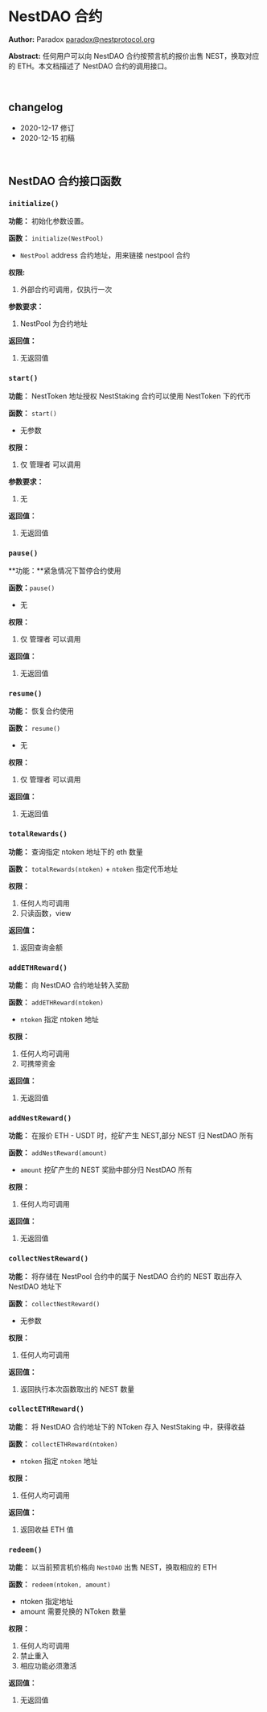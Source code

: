 # NestDAO 合约

**Author:**  Paradox  <paradox@nestprotocol.org>

**Abstract:**  任何用户可以向 NestDAO 合约按预言机的报价出售 NEST，换取对应的 ETH。本文档描述了 NestDAO 合约的调用接口。

&emsp;
## changelog 

- 2020-12-17 修订
- 2020-12-15 初稿

&emsp;
## NestDAO 合约接口函数

### `initialize()`

**功能：** 初始化参数设置。

**函数：** `initialize(NestPool)`
   + `NestPool` address 合约地址，用来链接 nestpool 合约

**权限:**

1. 外部合约可调用，仅执行一次

**参数要求：**

1. NestPool 为合约地址

**返回值：**

1. 无返回值


### `start()`

**功能：** NestToken 地址授权 NestStaking 合约可以使用 NestToken 下的代币

**函数：** `start()`
   + 无参数

**权限：**

1. 仅 管理者 可以调用

**参数要求：**
1. 无

**返回值：**

1. 无返回值


### `pause()`

**功能：**紧急情况下暂停合约使用

**函数：**`pause()`
   + 无

**权限：**

1. 仅 管理者 可以调用

**返回值：**

1. 无返回值


### `resume()`

**功能：** 恢复合约使用

**函数：** `resume()`
   + 无

**权限：**
1. 仅 管理者 可以调用

**返回值：**
1. 无返回值


### `totalRewards()`

**功能：** 查询指定 ntoken 地址下的 eth 数量

**函数：** `totalRewards(ntoken)`
    + `ntoken` 指定代币地址

**权限：**

1. 任何人均可调用
2. 只读函数，view

**返回值：**

1. 返回查询金额


### `addETHReward()`

**功能：** 向 NestDAO 合约地址转入奖励

**函数：** `addETHReward(ntoken)`
   + `ntoken` 指定 ntoken 地址

**权限：**

1. 任何人均可调用
2. 可携带资金

**返回值：**
1. 无返回值


### `addNestReward()`

**功能：** 在报价 ETH - USDT 时，挖矿产生 NEST,部分 NEST 归 NestDAO 所有

**函数：** `addNestReward(amount)`
   + `amount` 挖矿产生的 NEST 奖励中部分归 NestDAO 所有

**权限：**
1. 任何人均可调用


**返回值：**
1. 无返回值


### `collectNestReward()`

**功能：** 将存储在 NestPool 合约中的属于 NestDAO 合约的 NEST 取出存入 NestDAO 地址下

**函数：** `collectNestReward()`
   + 无参数

**权限：**

1. 任何人均可调用

**返回值：**

1. 返回执行本次函数取出的 NEST 数量


### `collectETHReward()`

**功能：** 将 NestDAO 合约地址下的 NToken 存入 NestStaking 中，获得收益

**函数：** `collectETHReward(ntoken)`
   + `ntoken` 指定 `ntoken` 地址

**权限：**

1. 任何人均可调用

**返回值：**

1. 返回收益 ETH 值


### `redeem()`

**功能：** 以当前预言机价格向 `NestDAO` 出售 NEST，换取相应的 ETH

**函数：** `redeem(ntoken, amount)`
   + ntoken 指定地址
   + amount 需要兑换的 NToken 数量

**权限：**

1. 任何人均可调用
2. 禁止重入
3. 相应功能必须激活

**返回值：**

1. 无返回值